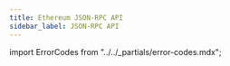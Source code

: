 ```yaml
---
title: Ethereum JSON-RPC API
sidebar_label: JSON-RPC API
---
```


import ErrorCodes from "../../_partials/error-codes.mdx";

<ErrorCodes />